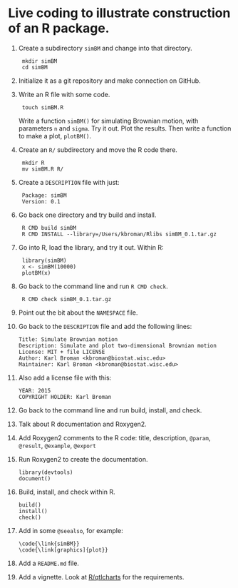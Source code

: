 # Live coding to illustrate construction of an R package.

1. Create a subdirectory `simBM` and change into that directory.

        mkdir simBM
        cd simBM

2. Initialize it as a git repository and make connection on GitHub.

3. Write an R file with some code.

        touch simBM.R

   Write a function `simBM()` for simulating Brownian motion, with
   parameters `n` and `sigma`. Try it out. Plot the results. Then
   write a function to make a plot, `plotBM()`.

4. Create an `R/` subdirectory and move the R code there.

        mkdir R
        mv simBM.R R/

5. Create a `DESCRIPTION` file with just:

        Package: simBM
        Version: 0.1

6. Go back one directory and try build and install.

        R CMD build simBM
        R CMD INSTALL --library=/Users/kbroman/Rlibs simBM_0.1.tar.gz

7. Go into R, load the library, and try it out. Within R:

        library(simBM)
        x <- simBM(10000)
        plotBM(x)

8. Go back to the command line and run `R CMD check`.

        R CMD check simBM_0.1.tar.gz

9. Point out the bit about the `NAMESPACE` file.

10. Go back to the `DESCRIPTION` file and add the following lines:

        Title: Simulate Brownian motion
        Description: Simulate and plot two-dimensional Brownian motion
        License: MIT + file LICENSE
        Author: Karl Broman <kbroman@biostat.wisc.edu>
        Maintainer: Karl Broman <kbroman@biostat.wisc.edu>

11. Also add a license file with this:

        YEAR: 2015
        COPYRIGHT HOLDER: Karl Broman

12. Go back to the command line and run build, install, and check.

13. Talk about R documentation and Roxygen2.

14. Add Roxygen2 comments to the R code: title, description, `@param`,
    `@result`, `@example`, `@export`

15. Run Roxygen2 to create the documentation.

        library(devtools)
        document()

16. Build, install, and check within R.

        build()
        install()
        check()

17. Add in some `@seealso`, for example:

        \code{\link{simBM}}
        \code{\link[graphics]{plot}}

18. Add a `README.md` file.

19. Add a vignette. Look at
    [R/qtlcharts](https://github.com/kbroman/qtlcharts) for the
    requirements.
